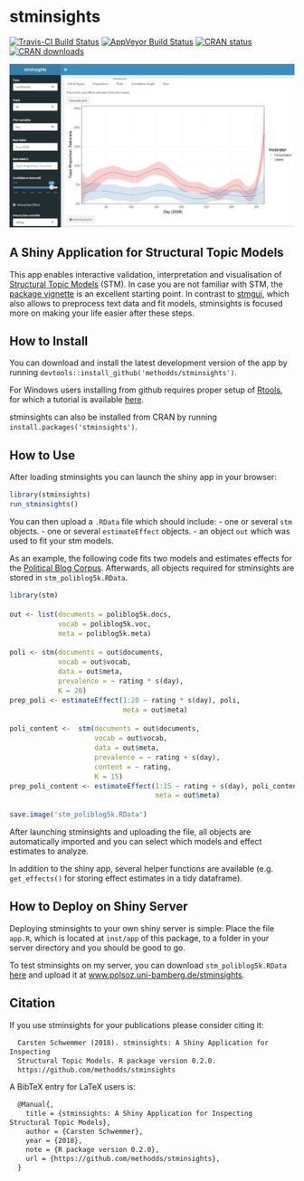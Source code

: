 
<!-- README.md is generated from README.Rmd. Please edit that file -->

# stminsights

[![Travis-CI Build
Status](https://travis-ci.org/methodds/stminsights.svg?branch=master)](https://travis-ci.org/methodds/stminsights)
[![AppVeyor Build
Status](https://ci.appveyor.com/api/projects/status/github/methodds/stminsights?branch=master&svg=true)](https://ci.appveyor.com/project/methodds/stminsights)
[![CRAN status](https://www.r-pkg.org/badges/version/stminsights)](https://cran.r-project.org/package=stminsights)
[![CRAN downloads](https://cranlogs.r-pkg.org/badges/grand-total/stminsights)](https://cran.rstudio.com/web/packages/stminsights/index.html)

<img src="man/figures/stminsights_interface.png" width="800">

## A Shiny Application for Structural Topic Models

This app enables interactive validation, interpretation and
visualisation of [Structural Topic
Models](http://structuraltopicmodel.com) (STM). In case you are not
familiar with STM, the [package
vignette](https://cran.r-project.org/web/packages/stm/vignettes/stmVignette.pdf)
is an excellent starting point. In contrast to
[stmgui](https://cran.r-project.org/web/packages/stmgui/index.html),
which also allows to preprocess text data and fit models, stminsights is
focused more on making your life easier after these steps.

## How to Install

You can download and install the latest development version of the app
by running `devtools::install_github('methodds/stminsights')`.

For Windows users installing from github requires proper setup of
[Rtools](https://cran.r-project.org/bin/windows/Rtools/), for which a
tutorial is available
[here](https://github.com/stan-dev/rstan/wiki/Install-Rtools-for-Windows).

stminsights can also be installed from CRAN by running
`install.packages('stminsights')`.

## How to Use

After loading stminsights you can launch the shiny app in your browser:

``` r
library(stminsights)
run_stminsights()
```

You can then upload a `.RData` file which should include: - one or
several `stm` objects. - one or several `estimateEffect` objects. - an
object `out` which was used to fit your stm models.

As an example, the following code fits two models and estimates effects
for the [Political Blog
Corpus](http://www.sailing.cs.cmu.edu/main/?page_id=710). Afterwards,
all objects required for stminsights are stored in
`stm_poliblog5k.RData`.

``` r
library(stm)

out <- list(documents = poliblog5k.docs,
            vocab = poliblog5k.voc,
            meta = poliblog5k.meta)

poli <- stm(documents = out$documents, 
            vocab = out$vocab,
            data = out$meta, 
            prevalence = ~ rating * s(day),
            K = 20)
prep_poli <- estimateEffect(1:20 ~ rating * s(day), poli,
                            meta = out$meta)

poli_content <-  stm(documents = out$documents, 
                     vocab = out$vocab,
                     data = out$meta, 
                     prevalence = ~ rating + s(day),
                     content = ~ rating,
                     K = 15)  
prep_poli_content <- estimateEffect(1:15 ~ rating + s(day), poli_content,
                                    meta = out$meta)

save.image('stm_poliblog5k.RData')
```

After launching stminsights and uploading the file, all objects are
automatically imported and you can select which models and effect
estimates to analyze.

In addition to the shiny app, several helper functions are available
(e.g. `get_effects()` for storing effect estimates in a tidy dataframe).

## How to Deploy on Shiny Server

Deploying stminsights to your own shiny server is simple: Place the file
`app.R`, which is located at `inst/app` of this package, to a folder in
your server directory and you should be good to go.

To test stminsights on my server, you can download
`stm_poliblog5k.RData`
[here](http://polsoz.uni-bamberg.de:1337/data/poliblog/stm_poliblog5k.RData)
and upload it at www.polsoz.uni-bamberg.de/stminsights.

## Citation

If you use stminsights for your publications please consider citing
it:

``` 
  Carsten Schwemmer (2018). stminsights: A Shiny Application for Inspecting
  Structural Topic Models. R package version 0.2.0.
  https://github.com/methodds/stminsights
```

A BibTeX entry for LaTeX users is:

``` 
  @Manual{,
    title = {stminsights: A Shiny Application for Inspecting Structural Topic Models},
    author = {Carsten Schwemmer},
    year = {2018},
    note = {R package version 0.2.0},
    url = {https://github.com/methodds/stminsights},
  }
```
